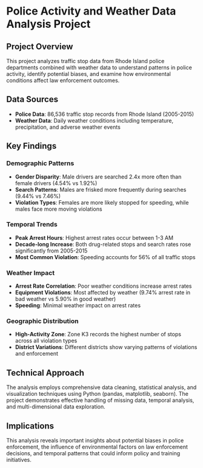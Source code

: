# Police Activity and Weather Data Analysis Project

## Project Overview
This project analyzes traffic stop data from Rhode Island police departments combined with weather data to understand patterns in police activity, identify potential biases, and examine how environmental conditions affect law enforcement outcomes.

## Data Sources
- **Police Data**: 86,536 traffic stop records from Rhode Island (2005-2015)
- **Weather Data**: Daily weather conditions including temperature, precipitation, and adverse weather events

## Key Findings
### **Demographic Patterns**
- **Gender Disparity**: Male drivers are searched 2.4x more often than female drivers (4.54% vs 1.92%)
- **Search Patterns**: Males are frisked more frequently during searches (9.44% vs 7.46%)
- **Violation Types**: Females are more likely stopped for speeding, while males face more moving violations

### **Temporal Trends**
- **Peak Arrest Hours**: Highest arrest rates occur between 1-3 AM
- **Decade-long Increase**: Both drug-related stops and search rates rose significantly from 2005-2015
- **Most Common Violation**: Speeding accounts for 56% of all traffic stops

### **Weather Impact**
- **Arrest Rate Correlation**: Poor weather conditions increase arrest rates
- **Equipment Violations**: Most affected by weather (9.74% arrest rate in bad weather vs 5.90% in good weather)
- **Speeding**: Minimal weather impact on arrest rates

### **Geographic Distribution**
- **High-Activity Zone**: Zone K3 records the highest number of stops across all violation types
- **District Variations**: Different districts show varying patterns of violations and enforcement

## Technical Approach
The analysis employs comprehensive data cleaning, statistical analysis, and visualization techniques using Python (pandas, matplotlib, seaborn). The project demonstrates effective handling of missing data, temporal analysis, and multi-dimensional data exploration.

## Implications
This analysis reveals important insights about potential biases in police enforcement, the influence of environmental factors on law enforcement decisions, and temporal patterns that could inform policy and training initiatives.

